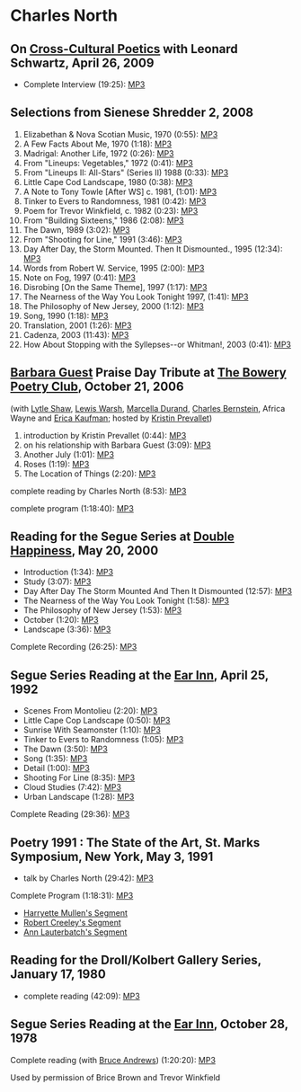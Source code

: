 Charles North
=============

On [Cross-Cultural Poetics](XCP.html) with Leonard Schwartz, April 26, 2009
---------------------------------------------------------------------------

-   Complete Interview (19:25): [MP3](http://media.sas.upenn.edu/pennsound/authors/North/North-Charles_Complete-Interview_XCP_04-26-09.mp3)

Selections from <span class="title">Sienese Shredder 2,</span> 2008
-------------------------------------------------------------------

1.  Elizabethan & Nova Scotian Music, 1970 (0:55): [MP3](http://media.sas.upenn.edu/pennsound/authors/North/Sienese-Shredder-2/North-Charles_01_Elizabeathan-&-Nova-Scotian_Sienese-Shredder-2_2008.mp3)
2.  A Few Facts About Me, 1970 (1:18): [MP3](http://media.sas.upenn.edu/pennsound/authors/North/Sienese-Shredder-2/North-Charles_02_A-Few-Facts_Sienese-Shredder-2_2008.mp3)
3.  Madrigal: Another Life, 1972 (0:26): [MP3](http://media.sas.upenn.edu/pennsound/authors/North/Sienese-Shredder-2/North-Charles_03_Madrigal-Another-Life_Sienese-Shredder-2_2008.mp3)
4.  From "Lineups: Vegetables," 1972 (0:41): [MP3](http://media.sas.upenn.edu/pennsound/authors/North/Sienese-Shredder-2/North-Charles_04_From-Lineups-Vegetables_Sienese-Shredder-2_2008.mp3)
5.  From "Lineups II: All-Stars" (Series II) 1988 (0:33): [MP3](http://media.sas.upenn.edu/pennsound/authors/North/Sienese-Shredder-2/North-Charles_05_From-Lineups-II_All-Stars_Sienese-Shredder-2_2008.mp3)
6.  Little Cape Cod Landscape, 1980 (0:38): [MP3](http://media.sas.upenn.edu/pennsound/authors/North/Sienese-Shredder-2/North-Charles_06_Little-Cape-Cod_Sienese-Shredder-2_2008.mp3)
7.  A Note to Tony Towle \[After WS\] c. 1981, (1:01): [MP3](http://media.sas.upenn.edu/pennsound/authors/North/Sienese-Shredder-2/North-Charles_07_A-Note-to-Tony_Sienese-Shredder-2_2008.mp3)
8.  Tinker to Evers to Randomness, 1981 (0:42): [MP3](http://media.sas.upenn.edu/pennsound/authors/North/Sienese-Shredder-2/North-Charles_08_Tinker-to-Evers_Sienese-Shredder-2_2008.mp3)
9.  Poem for Trevor Winkfield, c. 1982 (0:23): [MP3](http://media.sas.upenn.edu/pennsound/authors/North/Sienese-Shredder-2/North-Charles_09_Poem-for-Trevor_Sienese-Shredder-2_2008.mp3)
10. From "Building Sixteens," 1986 (2:08): [MP3](http://media.sas.upenn.edu/pennsound/authors/North/Sienese-Shredder-2/North-Charles_10_From-Building-Sixteens_Sienese-Shredder-2_2008.mp3)
11. The Dawn, 1989 (3:02): [MP3](http://media.sas.upenn.edu/pennsound/authors/North/Sienese-Shredder-2/North-Charles_11_The-Dawn_Sienese-Shredder-2_2008.mp3)
12. From "Shooting for Line," 1991 (3:46): [MP3](http://media.sas.upenn.edu/pennsound/authors/North/Sienese-Shredder-2/North-Charles_12_From-Shooting_Sienese-Shredder-2_2008.mp3)
13. Day After Day, the Storm Mounted. Then It Dismounted., 1995 (12:34): [MP3](http://media.sas.upenn.edu/pennsound/authors/North/Sienese-Shredder-2/North-Charles_13_Day-After-Day_Sienese-Shredder-2_2008.mp3)
14. Words from Robert W. Service, 1995 (2:00): [MP3](http://media.sas.upenn.edu/pennsound/authors/North/Sienese-Shredder-2/North-Charles_14_Words-from-Robert_Sienese-Shredder-2_2008.mp3)
15. Note on Fog, 1997 (0:41): [MP3](http://media.sas.upenn.edu/pennsound/authors/North/Sienese-Shredder-2/North-Charles_15_Note-on-Fog_Sienese-Shredder-2_2008.mp3)
16. Disrobing \[On the Same Theme\], 1997 (1:17): [MP3](http://media.sas.upenn.edu/pennsound/authors/North/Sienese-Shredder-2/North-Charles_16_Disrobing_Sienese-Shredder-2_2008.mp3)
17. The Nearness of the Way You Look Tonight 1997, (1:41): [MP3](http://media.sas.upenn.edu/pennsound/authors/North/Sienese-Shredder-2/North-Charles_17_The-Nearness_Sienese-Shredder-2_2008.mp3)
18. The Philosophy of New Jersey, 2000 (1:12): [MP3](http://media.sas.upenn.edu/pennsound/authors/North/Sienese-Shredder-2/North-Charles_18_The-Philosophy_Sienese-Shredder-2_2008.mp3)
19. Song, 1990 (1:18): [MP3](http://media.sas.upenn.edu/pennsound/authors/North/Sienese-Shredder-2/North-Charles_19_Song_Sienese-Shredder-2_2008.mp3)
20. Translation, 2001 (1:26): [MP3](http://media.sas.upenn.edu/pennsound/authors/North/Sienese-Shredder-2/North-Charles_20_Translation_Sienese-Shredder-2_2008.mp3)
21. Cadenza, 2003 (11:43): [MP3](http://media.sas.upenn.edu/pennsound/authors/North/Sienese-Shredder-2/North-Charles_21_Cadenza_Sienese-Shredder-2_2008.mp3)
22. How About Stopping with the Syllepses--or Whitman!, 2003 (0:41): [MP3](http://media.sas.upenn.edu/pennsound/authors/North/Sienese-Shredder-2/North-Charles_22_How-About-Stopping_Sienese-Shredder-2_2008.mp3)


[Barbara Guest](Guest.html) Praise Day Tribute at [The Bowery Poetry Club](http://www.bowerypoetry.com/), October 21, 2006
--------------------------------------------------------------------------------------------------------------------------

(with [Lytle Shaw](Shaw.php), [Lewis Warsh](Warsh.html), [Marcella
Durand](Durand.php), [Charles Bernstein](Bernstein.html), Africa Wayne and [Erica Kaufman](Kaufman.html); hosted by [Kristin Prevallet](Prevallet.html))

1.  introduction by Kristin Prevallet (0:44): [MP3](http://media.sas.upenn.edu/pennsound/authors/Guest/Barbara%20Guest%20Tribute/North-Charles_01_Introduction_Barbara-Guest-Tribute_BPC_NY_10-21-06.mp3)
2.  on his relationship with Barbara Guest (3:09): [MP3](http://media.sas.upenn.edu/pennsound/authors/Guest/Barbara%20Guest%20Tribute/North-Charles_02_on-his-relationship-with-Barbara_Barbara-Guest-Tribute_BPC_NY_10-21-06.mp3)
3.  Another July (1:01): [MP3](http://media.sas.upenn.edu/pennsound/authors/Guest/Barbara%20Guest%20Tribute/North-Charles_03_Another-July_Barbara-Guest-Tribute_BPC_NY_10-21-06.mp3)
4.  Roses (1:19): [MP3](http://media.sas.upenn.edu/pennsound/authors/Guest/Barbara%20Guest%20Tribute/North-Charles_04_Roses_Barbara-Guest-Tribute_BPC_NY_10-21-06.mp3)
5.  The Location of Things (2:20): [MP3](http://media.sas.upenn.edu/pennsound/authors/Guest/Barbara%20Guest%20Tribute/North-Charles_05_The-Location-of-Things_Barbara-Guest-Tribute_BPC_NY_10-21-06.mp3)

complete reading by Charles North (8:53): [MP3](http://media.sas.upenn.edu/pennsound/authors/Guest/Barbara%20Guest%20Tribute/North-Charles_Barbara-Guest-Tribute_BPC_NY_10-21-06.mp3)

complete program (1:18:40):
[MP3](http://media.sas.upenn.edu/pennsound/authors/Guest/Barbara-Guest-Tribute_BPC_NY_10-21-06.mp3)


Reading for the Segue Series at [Double Happiness](Segue-DH.php), May 20, 2000
------------------------------------------------------------------------------

-   Introduction (1:34): [MP3](http://media.sas.upenn.edu/pennsound/authors/North/Double-Happiness/North-Charles_01_Double-Happiness_5-20-00.mp3)
-   Study (3:07): [MP3](http://media.sas.upenn.edu/pennsound/authors/North/Double-Happiness/North-Charles_02_Double-Happiness_5-20-00.mp3)
-   Day After Day The Storm Mounted And Then It Dismounted (12:57): [MP3](http://media.sas.upenn.edu/pennsound/authors/North/Double-Happiness/North-Charles_03_Double-Happiness_5-20-00.mp3)
-   The Nearness of the Way You Look Tonight (1:58): [MP3](http://media.sas.upenn.edu/pennsound/authors/North/Double-Happiness/North-Charles_04_Double-Happiness_5-20-00.mp3)
-   The Philosophy of New Jersey (1:53): [MP3](http://media.sas.upenn.edu/pennsound/authors/North/Double-Happiness/North-Charles_05_Double-Happiness_5-20-00.mp3)
-   October (1:20): [MP3](http://media.sas.upenn.edu/pennsound/authors/North/Double-Happiness/North-Charles_06_Double-Happiness_5-20-00.mp3)
-   Landscape (3:36): [MP3](http://media.sas.upenn.edu/pennsound/authors/North/Double-Happiness/North-Charles_07_Double-Happiness_5-20-00.mp3)

Complete Recording (26:25): [MP3](http://media.sas.upenn.edu/pennsound/authors/North/North-Charles_Complete-Recording_Segue-DH_NYC_5-20-00.mp3)

Segue Series Reading at the [Ear Inn](http://www.writing.upenn.edu/pennsound/x/Ear-Inn.html), April 25, 1992
------------------------------------------------------------------------------------------------------------

-   Scenes From Montolieu (2:20): [MP3](http://media.sas.upenn.edu/pennsound/authors/North/Ear-Inn/North-Charles_01_Ear-Inn_4-25-92.mp3)
-   Little Cape Cop Landscape (0:50): [MP3](http://media.sas.upenn.edu/pennsound/authors/North/Ear-Inn/North-Charles_02_Ear-Inn_4-25-92.mp3)
-   Sunrise With Seamonster (1:10): [MP3](http://media.sas.upenn.edu/pennsound/authors/North/Ear-Inn/North-Charles_03_Ear-Inn_4-25-92.mp3)
-   Tinker to Evers to Randomness (1:05): [MP3](http://media.sas.upenn.edu/pennsound/authors/North/Ear-Inn/North-Charles_04_Ear-Inn_4-25-92.mp3)
-   The Dawn (3:50): [MP3](http://media.sas.upenn.edu/pennsound/authors/North/Ear-Inn/North-Charles_05_Ear-Inn_4-25-92.mp3)
-   Song (1:35): [MP3](http://media.sas.upenn.edu/pennsound/authors/North/Ear-Inn/North-Charles_06_Ear-Inn_4-25-92.mp3)
-   Detail (1:00): [MP3](http://media.sas.upenn.edu/pennsound/authors/North/Ear-Inn/North-Charles_07_Ear-Inn_4-25-92.mp3)
-   Shooting For Line (8:35): [MP3](http://media.sas.upenn.edu/pennsound/authors/North/Ear-Inn/North-Charles_08_Ear-Inn_4-25-92.mp3)
-   Cloud Studies (7:42): [MP3](http://media.sas.upenn.edu/pennsound/authors/North/Ear-Inn/North-Charles_09_Ear-Inn_4-25-92.mp3)
-   Urban Landscape (1:28): [MP3](http://media.sas.upenn.edu/pennsound/authors/North/Ear-Inn/North-Charles_10_Ear-Inn_4-25-92.mp3)

Complete Reading (29:36): [MP3](http://media.sas.upenn.edu/pennsound/authors/North/Charles-North_Complete-Reading_Ear-Inn_04-25-92.mp3)

Poetry 1991 : The State of the Art, St. Marks Symposium, New York, May 3, 1991
------------------------------------------------------------------------------

-   talk by Charles North (29:42): [MP3](http://media.sas.upenn.edu/pennsound/authors/North/North-Charles_Poetry-1991-State-of-the-Art_St-Marks-Symposium_5-3-91.mp3)

Complete Program (1:18:31): [MP3](http://media.sas.upenn.edu/pennsound/groups/Poetry-1991-State-of-the-Art/Various_Poetry-1991-State-of-the-Art_St-Marks-Symposium_5-3-91.mp3)

-   [Harryette Mullen's Segment](Mullen.html#5-3-91)
-   [Robert Creeley's Segment](Creeley.php#5-3-91)
-   [Ann Lauterbatch's Segment](Lauterbach.php#5-3-91)


Reading for the Droll/Kolbert Gallery Series, January 17, 1980
--------------------------------------------------------------

-   complete reading (42:09): [MP3](https://media.sas.upenn.edu/pennsound/authors/North/North-Charles_Complete-Reading_Droll-Kolbert_01-17-80.mp3)

Segue Series Reading at the [Ear Inn](http://writing.upenn.edu/pennsound/x/Ear-Inn.php), October 28, 1978
---------------------------------------------------------------------------------------------------------

Complete reading (with [Bruce Andrews](http://writing.upenn.edu/pennsound/x/Andrews.php)) (1:20:20): [MP3](http://media.sas.upenn.edu/pennsound/authors/Andrews/Andrews-Bruce-and-Charles-North_Complete-Recording_Ear-Inn-NY_10-28-78.mp3)

Used by permission of Brice Brown and Trevor Winkfield
